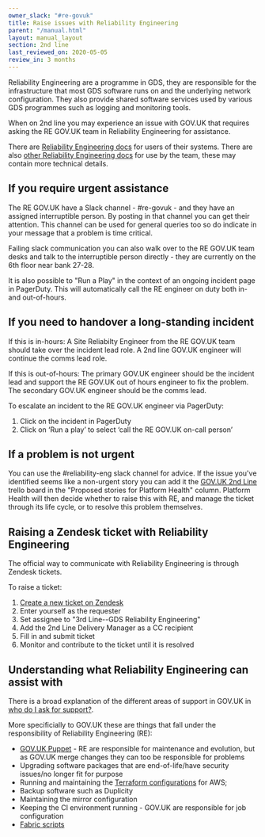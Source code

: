 ```yaml
---
owner_slack: "#re-govuk"
title: Raise issues with Reliability Engineering
parent: "/manual.html"
layout: manual_layout
section: 2nd line
last_reviewed_on: 2020-05-05
review_in: 3 months
---
```


Reliability Engineering are a programme in GDS, they are responsible for the
infrastructure that most GDS software runs on and the underlying network
configuration. They also provide shared software services used by
various GDS programmes such as logging and monitoring tools.

When on 2nd line you may experience an issue with GOV.UK that requires asking the RE GOV.UK team in Reliability Engineering for assistance.

There are [Reliability Engineering docs](https://reliability-engineering.cloudapps.digital/) for users of their systems. There are also [other Reliability Engineering docs](https://re-team-manual.cloudapps.digital/) for use by the team, these may contain more technical details.

## If you require urgent assistance

The RE GOV.UK have a Slack channel - #re-govuk - and they
have an assigned interruptible person. By posting in that channel you can get
their attention. This channel can be used for general queries too so do
indicate in your message that a problem is time critical.

Failing slack communication you can also walk over to the RE GOV.UK team desks and talk to the interruptible person directly - they are currently on the 6th floor near bank 27-28.

It is also possible to "Run a Play" in the context of an ongoing incident page in PagerDuty. This will automatically call the RE engineer on duty both in- and out-of-hours.

## If you need to handover a long-standing incident

If this is in-hours:
A Site Reliabilty Engineer from the RE GOV.UK team should take over the incident lead role.
A 2nd line GOV.UK engineer will continue the comms lead role.


If this is out-of-hours:
The primary GOV.UK engineer should be the incident lead and support the RE GOV.UK out of hours engineer to fix the problem. The secondary GOV.UK engineer should be the comms lead.

To escalate an incident to the RE GOV.UK engineer via PagerDuty:

1. Click on the incident in PagerDuty
2. Click on ‘Run a play’ to select ‘call the RE GOV.UK on-call person’

## If a problem is not urgent

You can use the #reliability-eng slack channel for advice. If the issue you've
identified seems like a non-urgent story you can add it the
[GOV.UK 2nd Line][2nd-line-trello] trello board in the "Proposed stories for
Platform Health" column. Platform Health will then decide whether to raise this
with RE, and manage the ticket through its life cycle, or to resolve this
problem themselves.

[2nd-line-trello]: https://trello.com/b/M7UzqXpk/govuk-2nd-line

## Raising a Zendesk ticket with Reliability Engineering

The official way to communicate with Reliability Engineering is through Zendesk
tickets.

To raise a ticket:

1. [Create a new ticket on Zendesk][new-zendesk-ticket]
1. Enter yourself as the requester
1. Set assignee to "3rd Line--GDS Reliability Engineering"
1. Add the 2nd Line Delivery Manager as a CC recipient
1. Fill in and submit ticket
1. Monitor and contribute to the ticket until it is resolved

[new-zendesk-ticket]: https://govuk.zendesk.com/agent/tickets/new/1

## Understanding what Reliability Engineering can assist with

There is a broad explanation of the different areas of support in GOV.UK in
[who do I ask for support?](/manual/who-do-i-ask-for-support.html).

More specificially to GOV.UK these are things that fall under the
responsibility of Reliability Engineering (RE):

- [GOV.UK Puppet](https://github.com/alphagov/govuk-puppet) - RE are
  responsible for maintenance and evolution, but as GOV.UK merge changes they
  can too be responsible for problems
- Upgrading software packages that are end-of-life/have security issues/no
  longer fit for purpose
- Running and maintaining the
  [Terraform configurations](https://github.com/alphagov/govuk-aws/) for AWS;
- Backup software such as Duplicity
- Maintaining the mirror configuration
- Keeping the CI environment running - GOV.UK are responsible for job
  configuration
- [Fabric scripts](https://github.com/alphagov/fabric-scripts)
